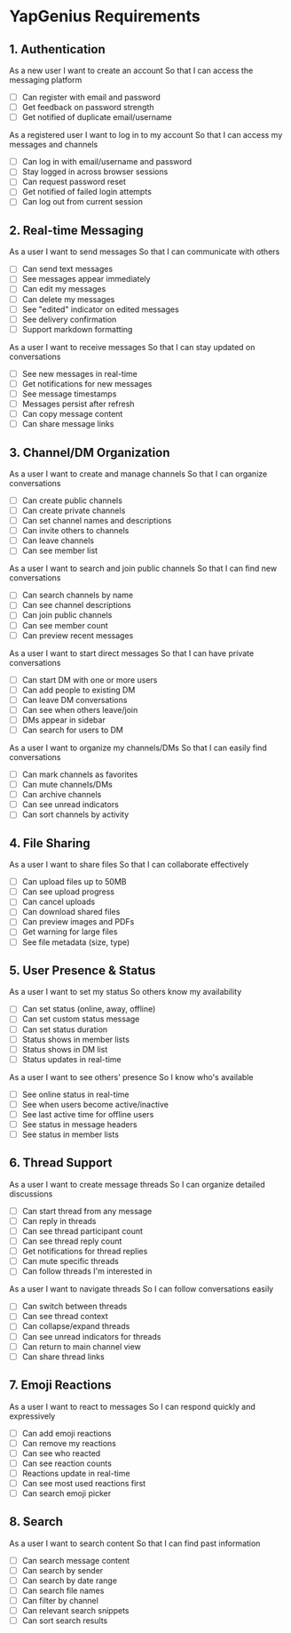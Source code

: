 # YapGenius Requirements

## 1. Authentication

As a new user
I want to create an account
So that I can access the messaging platform
- [ ] Can register with email and password
- [ ] Get feedback on password strength
- [ ] Get notified of duplicate email/username

As a registered user
I want to log in to my account
So that I can access my messages and channels
- [ ] Can log in with email/username and password
- [ ] Stay logged in across browser sessions
- [ ] Can request password reset
- [ ] Get notified of failed login attempts
- [ ] Can log out from current session

## 2. Real-time Messaging

As a user
I want to send messages
So that I can communicate with others
- [ ] Can send text messages
- [ ] See messages appear immediately
- [ ] Can edit my messages
- [ ] Can delete my messages
- [ ] See "edited" indicator on edited messages
- [ ] See delivery confirmation
- [ ] Support markdown formatting

As a user
I want to receive messages
So that I can stay updated on conversations
- [ ] See new messages in real-time
- [ ] Get notifications for new messages
- [ ] See message timestamps
- [ ] Messages persist after refresh
- [ ] Can copy message content
- [ ] Can share message links

## 3. Channel/DM Organization

As a user
I want to create and manage channels
So that I can organize conversations
- [ ] Can create public channels
- [ ] Can create private channels
- [ ] Can set channel names and descriptions
- [ ] Can invite others to channels
- [ ] Can leave channels
- [ ] Can see member list

As a user
I want to search and join public channels
So that I can find new conversations
- [ ] Can search channels by name
- [ ] Can see channel descriptions
- [ ] Can join public channels
- [ ] Can see member count
- [ ] Can preview recent messages

As a user
I want to start direct messages
So that I can have private conversations
- [ ] Can start DM with one or more users
- [ ] Can add people to existing DM
- [ ] Can leave DM conversations
- [ ] Can see when others leave/join
- [ ] DMs appear in sidebar
- [ ] Can search for users to DM

As a user
I want to organize my channels/DMs
So that I can easily find conversations
- [ ] Can mark channels as favorites
- [ ] Can mute channels/DMs
- [ ] Can archive channels
- [ ] Can see unread indicators
- [ ] Can sort channels by activity

## 4. File Sharing

As a user
I want to share files
So that I can collaborate effectively
- [ ] Can upload files up to 50MB
- [ ] Can see upload progress
- [ ] Can cancel uploads
- [ ] Can download shared files
- [ ] Can preview images and PDFs
- [ ] Get warning for large files
- [ ] See file metadata (size, type)

## 5. User Presence & Status

As a user
I want to set my status
So others know my availability
- [ ] Can set status (online, away, offline)
- [ ] Can set custom status message
- [ ] Can set status duration
- [ ] Status shows in member lists
- [ ] Status shows in DM list
- [ ] Status updates in real-time

As a user
I want to see others' presence
So I know who's available
- [ ] See online status in real-time
- [ ] See when users become active/inactive
- [ ] See last active time for offline users
- [ ] See status in message headers
- [ ] See status in member lists

## 6. Thread Support

As a user
I want to create message threads
So I can organize detailed discussions
- [ ] Can start thread from any message
- [ ] Can reply in threads
- [ ] Can see thread participant count
- [ ] Can see thread reply count
- [ ] Get notifications for thread replies
- [ ] Can mute specific threads
- [ ] Can follow threads I'm interested in

As a user
I want to navigate threads
So I can follow conversations easily
- [ ] Can switch between threads
- [ ] Can see thread context
- [ ] Can collapse/expand threads
- [ ] Can see unread indicators for threads
- [ ] Can return to main channel view
- [ ] Can share thread links

## 7. Emoji Reactions

As a user
I want to react to messages
So I can respond quickly and expressively
- [ ] Can add emoji reactions
- [ ] Can remove my reactions
- [ ] Can see who reacted
- [ ] Can see reaction counts
- [ ] Reactions update in real-time
- [ ] Can see most used reactions first
- [ ] Can search emoji picker

## 8. Search

As a user
I want to search content
So that I can find past information
- [ ] Can search message content
- [ ] Can search by sender
- [ ] Can search by date range
- [ ] Can search file names
- [ ] Can filter by channel
- [ ] Can relevant search snippets
- [ ] Can sort search results